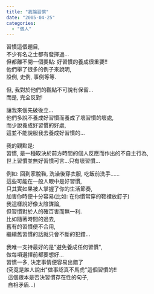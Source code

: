 ```yaml
---
title: "我論習慣"
date: "2005-04-25"
categories: 
  - "個人"
---
```


習慣這個題目,  
不少有名之士都有發揮過...  
但都離不開一個要點: 好習慣的養成很重要!!  
他們舉了很多的例子來說明,  
設例, 史例, 事例等等.

但, 我對於他們的觀點不可說有保留...  
而是, 完全反對!

讓我來個先破後立...  
他們多說不養成好習慣而養成了壞習慣的壞處,  
而少說養成好習慣的好處,  
這並不能說服我去養成好習慣的...

我的觀點是:  
習慣, 是一種取決於前方時間的個人反應而作出的不自主行為,  
世上習慣並無好習慣可言...只有壞習慣...

例如: 回到家脫鞋, 洗澡後穿衣服, 吃飯前洗手......  
這些可能在一般人眼中是好習慣,  
只其實如果被人掌握了你的生活節奏,  
加害你時便十分容易(比如: 在你慣常穿的鞋裡放釘子)  
我這樣說好像太陰謀論,  
但習慣對於人的確百害而無一利.  
比如隨著時間的過去,  
舊有的習慣便不合用,  
繼續舊習慣的話就只會不斷的犯錯...

我唯一支持最好的是"避免養成任何習慣",  
做每項選擇前都要想好...  
習慣一多, 決定事情便容易出錯了  
(究竟是誰人說出"做事認真不馬虎"這個習慣的!!  
 這個跟本是否決習慣存在性的句子,  
 自相矛盾...)
